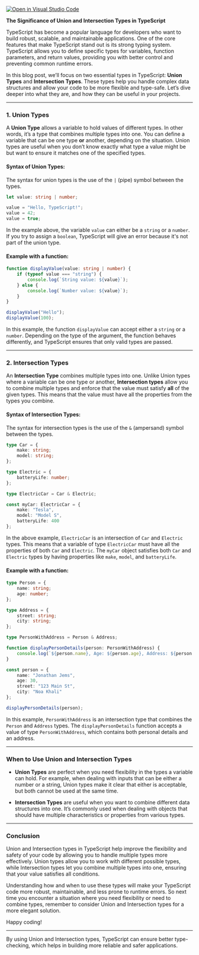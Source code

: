 [![Open in Visual Studio Code](https://classroom.github.com/assets/open-in-vscode-2e0aaae1b6195c2367325f4f02e2d04e9abb55f0b24a779b69b11b9e10269abc.svg)](https://classroom.github.com/online_ide?assignment_repo_id=16978968&assignment_repo_type=AssignmentRepo)


**The Significance of Union and Intersection Types in TypeScript**

TypeScript has become a popular language for developers who want to build robust, scalable, and maintainable applications. One of the core features that make TypeScript stand out is its strong typing system. TypeScript allows you to define specific types for variables, function parameters, and return values, providing you with better control and preventing common runtime errors.

In this blog post, we’ll focus on two essential types in TypeScript: **Union Types** and **Intersection Types**. These types help you handle complex data structures and allow your code to be more flexible and type-safe. Let’s dive deeper into what they are, and how they can be useful in your projects.

---

### 1. **Union Types**

A **Union Type** allows a variable to hold values of different types. In other words, it’s a type that combines multiple types into one. You can define a variable that can be one type **or** another, depending on the situation. Union types are useful when you don’t know exactly what type a value might be but want to ensure it matches one of the specified types.

#### Syntax of Union Types:

The syntax for union types is the use of the `|` (pipe) symbol between the types.

```typescript
let value: string | number;

value = "Hello, TypeScript!"; 
value = 42; 
value = true; 
```

In the example above, the variable `value` can either be a `string` or a `number`. If you try to assign a `boolean`, TypeScript will give an error because it's not part of the union type.

#### Example with a function:

```typescript
function displayValue(value: string | number) {
    if (typeof value === "string") {
        console.log(`String value: ${value}`);
    } else {
        console.log(`Number value: ${value}`);
    }
}

displayValue("Hello"); 
displayValue(100); 
```

In this example, the function `displayValue` can accept either a `string` or a `number`. Depending on the type of the argument, the function behaves differently, and TypeScript ensures that only valid types are passed.

---

### 2. **Intersection Types**

An **Intersection Type** combines multiple types into one. Unlike Union types where a variable can be one type or another, **Intersection types** allow you to combine multiple types and enforce that the value must satisfy **all** of the given types. This means that the value must have all the properties from the types you combine.

#### Syntax of Intersection Types:

The syntax for intersection types is the use of the `&` (ampersand) symbol between the types.

```typescript
type Car = {
    make: string;
    model: string;
};

type Electric = {
    batteryLife: number;
};

type ElectricCar = Car & Electric;

const myCar: ElectricCar = {
    make: "Tesla",
    model: "Model S",
    batteryLife: 400
};
```

In the above example, `ElectricCar` is an intersection of `Car` and `Electric` types. This means that a variable of type `ElectricCar` must have all the properties of both `Car` and `Electric`. The `myCar` object satisfies both `Car` and `Electric` types by having properties like `make`, `model`, and `batteryLife`.

#### Example with a function:

```typescript
type Person = {
    name: string;
    age: number;
};

type Address = {
    street: string;
    city: string;
};

type PersonWithAddress = Person & Address;

function displayPersonDetails(person: PersonWithAddress) {
    console.log(`${person.name}, Age: ${person.age}, Address: ${person.street}, ${person.city}`);
}

const person = {
    name: "Jonathan Jems",
    age: 30,
    street: "123 Main St",
    city: "Noa Khali"
};

displayPersonDetails(person);
```

In this example, `PersonWithAddress` is an intersection type that combines the `Person` and `Address` types. The `displayPersonDetails` function accepts a value of type `PersonWithAddress`, which contains both personal details and an address.

---

### When to Use Union and Intersection Types

- **Union Types** are perfect when you need flexibility in the types a variable can hold. For example, when dealing with inputs that can be either a number or a string, Union types make it clear that either is acceptable, but both cannot be used at the same time.
  
- **Intersection Types** are useful when you want to combine different data structures into one. It’s commonly used when dealing with objects that should have multiple characteristics or properties from various types.

---

### Conclusion

Union and Intersection types in TypeScript help improve the flexibility and safety of your code by allowing you to handle multiple types more effectively. Union types allow you to work with different possible types, while Intersection types let you combine multiple types into one, ensuring that your value satisfies all conditions.

Understanding how and when to use these types will make your TypeScript code more robust, maintainable, and less prone to runtime errors. So next time you encounter a situation where you need flexibility or need to combine types, remember to consider Union and Intersection types for a more elegant solution.

Happy coding!

--- 

By using Union and Intersection types, TypeScript can ensure better type-checking, which helps in building more reliable and safer applications.